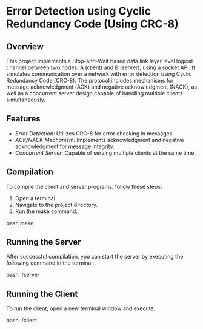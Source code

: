 # Error Detection using Cyclic Redundancy Code (Using CRC-8)
## Overview
This project implements a Stop-and-Wait based data link layer level logical channel between two nodes: A (client) and B (server), using a socket API. It simulates communication over a network with error detection using Cyclic Redundancy Code (CRC-8). The protocol includes mechanisms for message acknowledgment (ACK) and negative acknowledgment (NACK), as well as a concurrent server design capable of handling multiple clients simultaneously.

## Features
- *Error Detection:* Utilizes CRC-8 for error checking in messages.
- *ACK/NACK Mechanism:* Implements acknowledgment and negative acknowledgment for message integrity.
- *Concurrent Server:* Capable of serving multiple clients at the same time.

## Compilation
To compile the client and server programs, follow these steps:

1. Open a terminal.
2. Navigate to the project directory.
3. Run the make command:

bash
make



## Running the Server

After successful compilation, you can start the server by executing the following command in the terminal:

bash
./server <Server Port Number>



## Running the Client

To run the client, open a new terminal window and execute:

bash
./client <Server IP Address> <Server Port Number>
